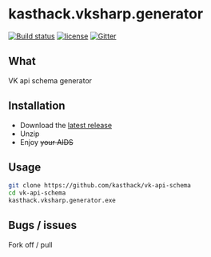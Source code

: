 # kasthack.vksharp.generator

[![Build status](https://img.shields.io/appveyor/ci/kasthack/kasthack-vksharp-generator/master.svg)](https://ci.appveyor.com/project/kasthack/kasthack-vksharp-generator)
[![license](https://img.shields.io/github/license/kasthack/kasthack.vksharp.generator.svg)](LICENSE)
[![Gitter](https://img.shields.io/gitter/room/kasthack-vksharp-generator/Lobby.svg)](https://gitter.im/kasthack-vksharp-generator/Lobby)

## What

VK api schema generator

## Installation

* Download the [latest release](https://github.com/kasthack/kasthack.osp/releases/tag/1.5)
* Unzip
* Enjoy ~~your AIDS~~

## Usage

```sh
git clone https://github.com/kasthack/vk-api-schema
cd vk-api-schema
kasthack.vksharp.generator.exe
```

## Bugs / issues

Fork off / pull